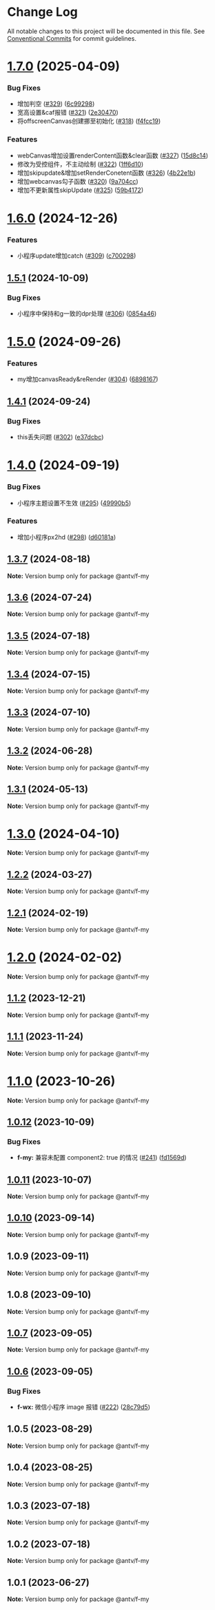 # Change Log

All notable changes to this project will be documented in this file.
See [Conventional Commits](https://conventionalcommits.org) for commit guidelines.

# [1.7.0](https://github.com/antvis/f2/compare/v1.6.0...v1.7.0) (2025-04-09)


### Bug Fixes

* 增加判空 ([#329](https://github.com/antvis/f2/issues/329)) ([6c99298](https://github.com/antvis/f2/commit/6c9929886f32b7d152e3f5f65c06e6fccf6caf46))
* 宽高设置&caf报错 ([#321](https://github.com/antvis/f2/issues/321)) ([2e30470](https://github.com/antvis/f2/commit/2e304704cd31d64be2ad3f3b8695289ae7c0b1b1))
* 将offscreenCanvas创建挪至初始化 ([#318](https://github.com/antvis/f2/issues/318)) ([f4fcc19](https://github.com/antvis/f2/commit/f4fcc19887d5561d3319132ded5828d9248d0ca8))


### Features

* webCanvas增加设置renderContent函数&clear函数 ([#327](https://github.com/antvis/f2/issues/327)) ([15d8c14](https://github.com/antvis/f2/commit/15d8c142025ec38633397eafadc4c3b18fcba3c3))
* 修改为受控组件，不主动绘制 ([#322](https://github.com/antvis/f2/issues/322)) ([1ff6d10](https://github.com/antvis/f2/commit/1ff6d10e6d5e6189d67ca372ca8e105d551aac8b))
* 增加skipupdate&增加setRenderConetent函数 ([#326](https://github.com/antvis/f2/issues/326)) ([4b22e1b](https://github.com/antvis/f2/commit/4b22e1bb7a8d054ef9a6efb510dbf466e7fed1c5))
* 增加webcanvas勾子函数 ([#320](https://github.com/antvis/f2/issues/320)) ([9a704cc](https://github.com/antvis/f2/commit/9a704cc5de03112cfe349d1fd093c1bc00daa1cb))
* 增加不更新属性skipUpdate ([#325](https://github.com/antvis/f2/issues/325)) ([59b4172](https://github.com/antvis/f2/commit/59b4172e1ecd11905704d36d42ed4f357aa14961))





# [1.6.0](https://github.com/antvis/f2/compare/v1.5.1...v1.6.0) (2024-12-26)


### Features

* 小程序update增加catch ([#309](https://github.com/antvis/f2/issues/309)) ([c700298](https://github.com/antvis/f2/commit/c70029807f3c3c31232153f18adcfeead215a878))





## [1.5.1](https://github.com/antvis/f2/compare/v1.5.0...v1.5.1) (2024-10-09)


### Bug Fixes

* 小程序中保持和g一致的dpr处理 ([#306](https://github.com/antvis/f2/issues/306)) ([0854a46](https://github.com/antvis/f2/commit/0854a4607a03b8213f90ef2eb945adf859112089))





# [1.5.0](https://github.com/antvis/f2/compare/v1.4.1...v1.5.0) (2024-09-26)


### Features

* my增加canvasReady&reRender ([#304](https://github.com/antvis/f2/issues/304)) ([6898167](https://github.com/antvis/f2/commit/6898167c88d3821912ffee1f7a72fcbc8ed8dd08))





## [1.4.1](https://github.com/antvis/f2/compare/v1.4.0...v1.4.1) (2024-09-24)


### Bug Fixes

* this丢失问题 ([#302](https://github.com/antvis/f2/issues/302)) ([e37dcbc](https://github.com/antvis/f2/commit/e37dcbc0e973f66ea55606625cdc96c0c62311dd))





# [1.4.0](https://github.com/antvis/f2/compare/v1.3.7...v1.4.0) (2024-09-19)


### Bug Fixes

* 小程序主题设置不生效 ([#295](https://github.com/antvis/f2/issues/295)) ([49990b5](https://github.com/antvis/f2/commit/49990b575053311abf8421431edcd54c86342bc8))


### Features

* 增加小程序px2hd ([#298](https://github.com/antvis/f2/issues/298)) ([d60181a](https://github.com/antvis/f2/commit/d60181a38230839de24f6749d0b318f0ed9fce48))





## [1.3.7](https://github.com/antvis/f2/compare/v1.3.6...v1.3.7) (2024-08-18)

**Note:** Version bump only for package @antv/f-my





## [1.3.6](https://github.com/antvis/f2/compare/v1.3.5...v1.3.6) (2024-07-24)

**Note:** Version bump only for package @antv/f-my





## [1.3.5](https://github.com/antvis/f2/compare/v1.3.4...v1.3.5) (2024-07-18)

**Note:** Version bump only for package @antv/f-my





## [1.3.4](https://github.com/antvis/f2/compare/v1.3.3...v1.3.4) (2024-07-15)

**Note:** Version bump only for package @antv/f-my





## [1.3.3](https://github.com/antvis/f2/compare/v1.3.2...v1.3.3) (2024-07-10)

**Note:** Version bump only for package @antv/f-my





## [1.3.2](https://github.com/antvis/f2/compare/v1.3.1...v1.3.2) (2024-06-28)

**Note:** Version bump only for package @antv/f-my





## [1.3.1](https://github.com/antvis/f2/compare/v1.3.0...v1.3.1) (2024-05-13)

**Note:** Version bump only for package @antv/f-my





# [1.3.0](https://github.com/antvis/f2/compare/v1.2.2...v1.3.0) (2024-04-10)

**Note:** Version bump only for package @antv/f-my





## [1.2.2](https://github.com/antvis/f2/compare/v1.2.1...v1.2.2) (2024-03-27)

**Note:** Version bump only for package @antv/f-my





## [1.2.1](https://github.com/antvis/f2/compare/v1.2.0...v1.2.1) (2024-02-19)

**Note:** Version bump only for package @antv/f-my





# [1.2.0](https://github.com/antvis/f2/compare/v1.1.2...v1.2.0) (2024-02-02)

**Note:** Version bump only for package @antv/f-my





## [1.1.2](https://github.com/antvis/f2/compare/v1.1.1...v1.1.2) (2023-12-21)

**Note:** Version bump only for package @antv/f-my





## [1.1.1](https://github.com/antvis/f2/compare/v1.1.0...v1.1.1) (2023-11-24)

**Note:** Version bump only for package @antv/f-my





# [1.1.0](https://github.com/antvis/f2/compare/v1.0.12...v1.1.0) (2023-10-26)

**Note:** Version bump only for package @antv/f-my





## [1.0.12](https://github.com/antvis/f2/compare/v1.0.11...v1.0.12) (2023-10-09)


### Bug Fixes

* **f-my:** 兼容未配置 component2: true 的情况 ([#241](https://github.com/antvis/f2/issues/241)) ([fd1569d](https://github.com/antvis/f2/commit/fd1569dc3319ab04181f6e9adae0bbaf7dc38a2e))





## [1.0.11](https://github.com/antvis/f2/compare/v1.0.10...v1.0.11) (2023-10-07)

**Note:** Version bump only for package @antv/f-my





## [1.0.10](https://github.com/antvis/f2/compare/v1.0.9...v1.0.10) (2023-09-14)

**Note:** Version bump only for package @antv/f-my





## 1.0.9 (2023-09-11)

**Note:** Version bump only for package @antv/f-my





## 1.0.8 (2023-09-10)

**Note:** Version bump only for package @antv/f-my





## [1.0.7](https://github.com/antvis/f2/compare/v1.0.6...v1.0.7) (2023-09-05)

**Note:** Version bump only for package @antv/f-my





## [1.0.6](https://github.com/antvis/f2/compare/v1.0.5...v1.0.6) (2023-09-05)


### Bug Fixes

* **f-wx:** 微信小程序 image 报错 ([#222](https://github.com/antvis/f2/issues/222)) ([28c79d5](https://github.com/antvis/f2/commit/28c79d50f929f82c185f2b220971c37b72155a5d))





## 1.0.5 (2023-08-29)

**Note:** Version bump only for package @antv/f-my





## 1.0.4 (2023-08-25)

**Note:** Version bump only for package @antv/f-my





## 1.0.3 (2023-07-18)

**Note:** Version bump only for package @antv/f-my





## 1.0.2 (2023-07-18)

**Note:** Version bump only for package @antv/f-my





## 1.0.1 (2023-06-27)

**Note:** Version bump only for package @antv/f-my
